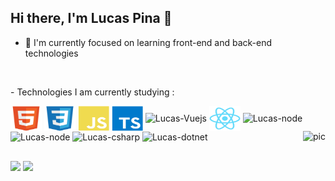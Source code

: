 ## Hi there, I'm Lucas Pina 👋

- 🌱 I'm currently focused on learning front-end and back-end technologies

<!--
<div align="center">
  <a href="https://github.com/Lucas-Pina1">
  <img  height="150rem" src="https://github-readme-stats.vercel.app/api?username=Lucas-Pina1&show_icons=true&theme=tokyonight&count_private=true"/>
  <img height="150em" src="https://github-readme-stats.vercel.app/api/top-langs/?username=Lucas-Pina1&theme=tokyonight&hide_border=false&&layout=compact"/>
</div> 
-->

<div style="display: inline_block"><br>
  <p> - Technologies I am currently studying :</p>
  <img align="center" alt="Lucas-HTML" height="40" width="50" src="https://raw.githubusercontent.com/devicons/devicon/master/icons/html5/html5-original.svg">
  <img align="center" alt="Lucas-CSS" height="40" width="50" src="https://raw.githubusercontent.com/devicons/devicon/master/icons/css3/css3-original.svg">
  <img align="center" alt="Lucas-Js" height="40" width="50" src="https://raw.githubusercontent.com/devicons/devicon/master/icons/javascript/javascript-plain.svg">
    <img align="center" alt="Lucas-Ts" height="40" width="50" src="https://raw.githubusercontent.com/devicons/devicon/master/icons/typescript/typescript-plain.svg">
  <img align="center" alt="Lucas-Vuejs" height="40" width="50" src="https://cdn.jsdelivr.net/gh/devicons/devicon/icons/vuejs/vuejs-original.svg" />
    <img align="center" alt="Lucas-React" height="40" width="50" src="https://raw.githubusercontent.com/devicons/devicon/master/icons/react/react-original.svg">
  <img align="center" alt="Lucas-node" height="40" width="50" src="https://cdn.jsdelivr.net/gh/devicons/devicon/icons/nodejs/nodejs-original.svg" />
  <img align="center" alt="Lucas-node" height="40" width="50"src="https://cdn.jsdelivr.net/gh/devicons/devicon/icons/express/express-original.svg"/>
  <img align="center" alt="Lucas-csharp" height="40" width="50" src="https://cdn.jsdelivr.net/gh/devicons/devicon/icons/csharp/csharp-original.svg">
  <img align="center" alt="Lucas-dotnet" height="40" width="50" src="https://cdn.jsdelivr.net/gh/devicons/devicon/icons/dotnetcore/dotnetcore-original.svg">
  <img align="right"  alt="pic" height="150"  src="https://www.mygo.ge/uploads/blog/1584023795.jpg" >

 </div>
  
  ## 
  
 <div> 
  <a href = "mailto:ti.lucaspina@gmail.com"><img src="https://img.shields.io/badge/-Gmail-%23333?style=for-the-badge&logo=gmail&logoColor=white" target="_blank"></a>
  <a href="https://www.linkedin.com/in/dev-lucaspina/" target="_blank"><img src="https://img.shields.io/badge/-LinkedIn-%230077B5?style=for-the-badge&logo=linkedin&logoColor=white" target="_blank"></a>      
</div>
